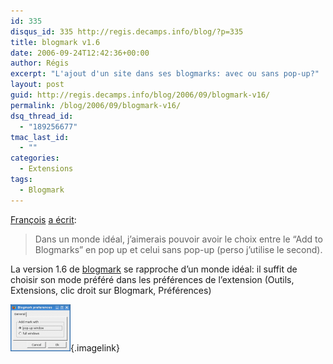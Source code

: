 ```yaml
---
id: 335
disqus_id: 335 http://regis.decamps.info/blog/?p=335
title: blogmark v1.6
date: 2006-09-24T12:42:36+00:00
author: Régis
excerpt: "L'ajout d'un site dans ses blogmarks: avec ou sans pop-up?"
layout: post
guid: http://regis.decamps.info/blog/2006/09/blogmark-v16/
permalink: /blog/2006/09/blogmark-v16/
dsq_thread_id:
  - "189256677"
tmac_last_id:
  - ""
categories:
  - Extensions
tags:
  - Blogmark
---
```

[François](http://znarf.h6e.net/) [a écrit](http://regis.decamps.info/blog/2006/09/blogmark-v1_5/#comments):

> Dans un monde idéal, j’aimerais pouvoir avoir le choix entre le “Add to Blogmarks” en pop up et celui sans pop-up (perso j’utilise le second). 

La version 1.6 de [blogmark](https://addons.mozilla.org/firefox/1487/) se rapproche d’un monde idéal: il suffit de choisir son mode préféré dans les préférences de l’extension (Outils, Extensions, clic droit sur Blogmark, Préférences)
  
[<img id="image336" src="/blog/wp-content/uploads/2006/09/capture9.thumbnail.png" alt="Fenêtre de préférences de l'extension blogmark" />](/blog/wp-content/uploads/2006/09/capture9.png "Fenêtre de préférences de l'extension blogmark"){.imagelink}
